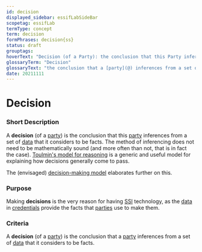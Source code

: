 ```yaml
---
id: decision
displayed_sidebar: essifLabSideBar
scopetag: essifLab
termType: concept
term: decision
formPhrases: decision{ss}
status: draft
grouptags:
hoverText: "Decision (of a Party): the conclusion that this Party inferences from a set of Data that it considers to be facts."
glossaryTerm: "Decision"
glossaryText: "the conclusion that a [party](@) inferences from a set of [data](@) that it considers to be facts."
date: 20211111
---
```


# Decision


### Short Description

A **decision** (of a [party](@)) is the conclusion that this [party](@) inferences from a set of [data](@) that it considers to be facts. The method of inferencing does not need to be mathematically sound (and more often than not, that is in fact the case). [Toulmin's model for reasoning](https://www.cambridge.org/core/books/uses-of-argument/26CF801BC12004587B66778297D5567C) is a generic and useful model for explaining how decisions generally come to pass.

The (envisaged) [decision-making model](pattern-decision-making@) elaborates further on this.

### Purpose

Making **decisions** is the very reason for having [SSI](self-sovereign-identity@) technology, as the [data](@) in [credentials](@) provide the facts that [parties](@) use to make them.

### Criteria

A **decision** (of a [party](@)) is the conclusion that a [party](@) inferences from a set of [data](@) that it considers to be facts.
